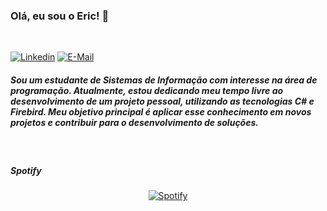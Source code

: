 <h3>Olá, eu sou o Eric! 👋</h3>

<br>

[![Linkedin](https://img.shields.io/badge/linked-in-369?style=flat-square&logo=linkedin&logoColor=white&color=blue)](https://www.linkedin.com/in/EricSSantos)
[![E-Mail](https://img.shields.io/badge/email-@-2a8?@=flat-square&logo=gmail&logoColor=white)](mailto:ericsilva333@outlook.com)
 
<h5>
Sou um estudante de Sistemas de Informação com interesse na área de programação. Atualmente, estou dedicando meu tempo livre ao desenvolvimento de um projeto pessoal, utilizando as tecnologias C# e Firebird. Meu objetivo principal é aplicar esse conhecimento em novos projetos e contribuir para o desenvolvimento de soluções.
</h5>

<br>

<h5>
Spotify
</h5>

<div id="spotify" align="center">
  
[![Spotify](https://dynamic-spotify-7hdpbwgzr-ericssantos.vercel.app/api/spotify?background_color=0d1117&border_color=ffffff)](https://open.spotify.com/user/Eric.sad)  

</div>

